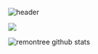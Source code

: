 ![header](https://capsule-render.vercel.app/api?type=waving&color=auto&height=300&section=header&text=Welcome&fontSize=90&animation=fadeIn&fontAlignY=38&desc=GitHub%20Profile%20Created%20By%20JongWon&descAlignY=51&descAlign=62)

<img src="https://img.shields.io/badge/Python-3776AB?style=for-the-badge&logo=Python&logoColor=white">

![remontree github stats](https://github-readme-stats.vercel.app/api?username=remontree&show_icons=true)
